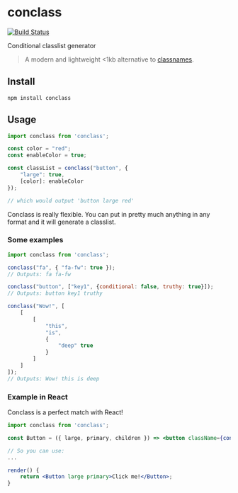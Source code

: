 # conclass

[![Build Status](https://travis-ci.com/pataar/conclass.svg?branch=master)](https://travis-ci.com/pataar/conclass)

Conditional classlist generator
>A modern and lightweight <1kb alternative to [classnames](https://github.com/JedWatson/classnames).

## Install
```console
npm install conclass
```

## Usage
```javascript
import conclass from 'conclass';

const color = "red";
const enableColor = true;

const classList = conclass("button", {
	"large": true,
	[color]: enableColor
});

// which would output 'button large red'

```

Conclass is really flexible. You can put in pretty much anything in any format and it will generate a classlist.

### Some examples
```javascript
import conclass from 'conclass';

conclass("fa", { "fa-fw": true });
// Outputs: fa fa-fw

conclass("button", ["key1", {conditional: false, truthy: true}]);
// Outputs: button key1 truthy

conclass("Wow!", [
	[
		[
			"this",
			"is",
			{
				"deep" true
			}
		]
	]
]);
// Outputs: Wow! this is deep
```

### Example in React
Conclass is a perfect match with React!
```jsx
import conclass from 'conclass';

const Button = ({ large, primary, children }) => <button className={conclass({ large, primary })}>{children}</button>;

// So you can use:
...

render() {
	return <Button large primary>Click me!</Button>;
}
```
